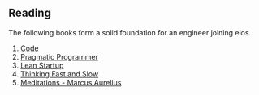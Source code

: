 Reading
-------

The following books form a solid foundation for an engineer joining elos.

 1. [Code](http://www.amazon.com/Code-Language-Computer-Hardware-Software/dp/0735611319/)
 2. [Pragmatic Programmer](http://www.amazon.com/Pragmatic-Programmer-Journeyman-Master/dp/020161622X/)
 3. [Lean Startup](http://www.amazon.com/Lean-Startup-Entrepreneurs-Continuous-Innovation/dp/0307887898/)
 4. [Thinking Fast and Slow](http://www.amazon.com/Thinking-Fast-Slow-Daniel-Kahneman/dp/0374533555/)
 5. [Meditations - Marcus Aurelius](http://www.amazon.com/Meditations-Thrift-Editions-Marcus-Aurelius/dp/048629823X/)
